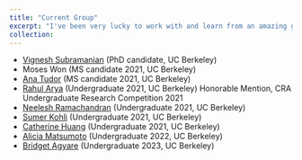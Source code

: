 ```yaml
---
title: "Current Group"
excerpt: "I've been very lucky to work with and learn from an amazing group of students."
collection: 
---
```

- [Vignesh Subramanian](https://people.eecs.berkeley.edu/~vignesh.subramanian/) (PhD candidate, UC Berkeley)
- Moses Won (MS candidate 2021, UC Berkeley)
- [Ana Tudor](https://www.linkedin.com/in/ana-tudor) (MS candidate 2021, UC Berkeley)
- [Rahul Arya](https://www.linkedin.com/in/rahul-arya) (Undergraduate 2021, UC Berkeley) Honorable Mention, CRA Undergraduate Research Competition 2021
- [Neelesh Ramachandran](https://www.neeleshramachandran.com/) (Undergraduate 2021, UC Berkeley)
- [Sumer Kohli](https://www.linkedin.com/in/sumerkohli) (Undergraduate 2021, UC Berkeley)
- [Catherine Huang](https://thecatherinehuang.github.io/) (Undergraduate 2021, UC Berkeley)
- [Alicia Matsumoto](https://www.linkedin.com/in/aliciamatsumoto) (Undergraduate 2022, UC Berkeley)
- [Bridget Agyare](https://www.linkedin.com/in/bridgetagyare119) (Undergraduate 2023, UC Berkeley)
